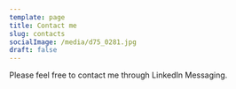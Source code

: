 ```yaml
---
template: page
title: Contact me
slug: contacts
socialImage: /media/d75_0281.jpg
draft: false
---
```

Please feel free to contact me through LinkedIn Messaging.
